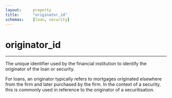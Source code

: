```yaml
---
layout:		property
title:		"originator_id"
schemas:	[loan, security]
---
```


# originator_id

---


The unique identifier used by the financial institution to identify the originator of the loan or security.

For loans, an originator typically refers to mortgages originated elsewhere from the firm and later purchased by the firm.
In the context of a security, this is commonly used in reference to the originator of a securitisation.